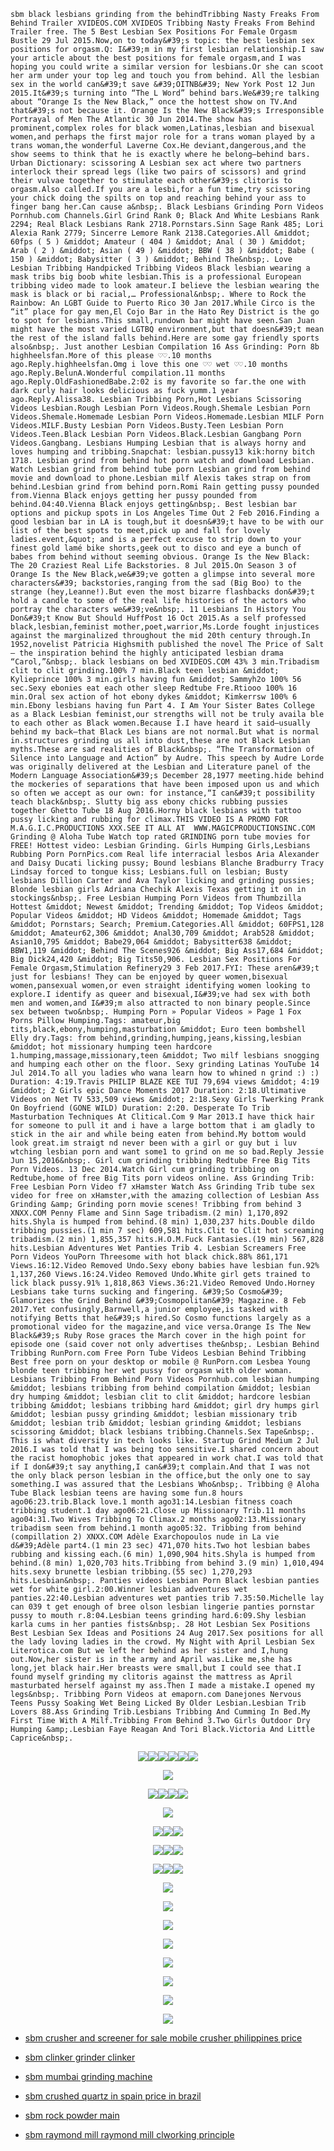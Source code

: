 
```
sbm black lesbians grinding from the behindTribbing Nasty Freaks From Behind Trailer XVIDEOS.COM XVIDEOS Tribbing Nasty Freaks From Behind Trailer free. The 5 Best Lesbian Sex Positions For Female Orgasm Bustle 29 Jul 2015.Now,on to today&#39;s topic: the best lesbian sex positions for orgasm.Q: I&#39;m in my first lesbian relationship.I saw your article about the best positions for female orgasm,and I was hoping you could write a similar version for lesbians.Or she can scoot her arm under your top leg and touch you from behind. All the lesbian sex in the world can&#39;t save &#39;OITNB&#39; New York Post 12 Jun 2015.It&#39;s turning into “The L Word” behind bars.We&#39;re talking about “Orange Is the New Black,” once the hottest show on TV.And that&#39;s not because it. Orange Is the New Black&#39;s Irresponsible Portrayal of Men The Atlantic 30 Jun 2014.The show has prominent,complex roles for black women,Latinas,lesbian and bisexual women,and perhaps the first major role for a trans woman played by a trans woman,the wonderful Laverne Cox.He deviant,dangerous,and the show seems to think that he is exactly where he belong—behind bars. Urban Dictionary: scissoring A Lesbian sex act where two partners interlock their spread legs (like two pairs of scissors) and grind their vulvae together to stimulate each other&#39;s clitoris to orgasm.Also called.If you are a lesbi,for a fun time,try scissoring your chick doing the spilts on top and reaching behind your ass to finger bang her.Can cause a&nbsp;. Black Lesbians Grinding Porn Videos Pornhub.com Channels.Girl Grind Rank 0; Black And White Lesbians Rank 2294; Real Black Lesbians Rank 2718.Pornstars.Sinn Sage Rank 485; Lori Alexia Rank 2779; Sincerre Lemore Rank 2138.Categories.All &middot; 60fps ( 5 ) &middot; Amateur ( 404 ) &middot; Anal ( 30 ) &middot; Arab ( 2 ) &middot; Asian ( 49 ) &middot; BBW ( 38 ) &middot; Babe ( 150 ) &middot; Babysitter ( 3 ) &middot; Behind The&nbsp;. Love Lesbian Tribbing Handpicked Tribbing Videos Black lesbian wearing a mask tribs big boob white lesbian.This is a professional European tribbing video made to look amateur.I believe the lesbian wearing the mask is black or bi racial,… Professional&nbsp;. Where to Rock the Rainbow: An LGBT Guide to Puerto Rico 30 Jan 2017.While Circo is the “it” place for gay men,El Cojo Bar in the Hato Rey District is the go to spot for lesbians.This small,rundown bar might have seen.San Juan might have the most varied LGTBQ environment,but that doesn&#39;t mean the rest of the island falls behind.Here are some gay friendly sports also&nbsp;. Just another Lesbian Compilation 16 Ass Grinding: Porn 8b highheelsfan.More of this please ♡♡.10 months ago.Reply.highheelsfan.Omg i love this one ♡♡ wet ♡♡.10 months ago.Reply.BelunA.Wonderful compilation.11 months ago.Reply.OldFashionedBabe.2:02 is my favorite so far.the one with dark curly hair looks delicious as fuck yumm.1 year ago.Reply.Alissa38. Lesbian Tribbing Porn,Hot Lesbians Scissoring Videos Lesbian.Rough Lesbian Porn Videos.Rough.Shemale Lesbian Porn Videos.Shemale.Homemade Lesbian Porn Videos.Homemade.Lesbian MILF Porn Videos.MILF.Busty Lesbian Porn Videos.Busty.Teen Lesbian Porn Videos.Teen.Black Lesbian Porn Videos.Black.Lesbian Gangbang Porn Videos.Gangbang. Lesbians Humping Lesbian that is always horny and loves humping and tribbing.Snapchat: lesbian.pussy13 kik:horny bitch 1718. Lesbian grind from behind hot porn watch and download Lesbian. Watch Lesbian grind from behind tube porn Lesbian grind from behind movie and download to phone.Lesbian milf Alexis takes strap on from behind.Lesbian grind from behind porn.Romi Rain getting pussy pounded from.Vienna Black enjoys getting her pussy pounded from behind.04:40.Vienna Black enjoys getting&nbsp;. Best lesbian bar options and pickup spots in Los Angeles Time Out 2 Feb 2016.Finding a good lesbian bar in LA is tough,but it doesn&#39;t have to be with our list of the best spots to meet,pick up and fall for lovely ladies.event,&quot; and is a perfect excuse to strip down to your finest gold lamé bike shorts,geek out to disco and eye a bunch of babes from behind without seeming obvious. Orange Is the New Black: The 20 Craziest Real Life Backstories. 8 Jul 2015.On Season 3 of Orange Is the New Black,we&#39;ve gotten a glimpse into several more characters&#39; backstories,ranging from the sad (Big Boo) to the strange (hey,Leanne!).But even the most bizarre flashbacks don&#39;t hold a candle to some of the real life histories of the actors who portray the characters we&#39;ve&nbsp;. 11 Lesbians In History You Don&#39;t Know But Should HuffPost 16 Oct 2015.As a self professed black,lesbian,feminist mother,poet,warrior,Ms.Lorde fought injustices against the marginalized throughout the mid 20th century through.In 1952,novelist Patricia Highsmith published the novel The Price of Salt — the inspiration behind the highly anticipated lesbian drama “Carol,”&nbsp;. black lesbians on bed XVIDEOS.COM 43% 3 min.Tribadism clit to clit grinding.100% 7 min.Black teen lesbian &middot; Kylieprince 100% 3 min.girls having fun &middot; Sammyh2o 100% 56 sec.Sexy ebonies eat each other sleep Redtube Fre.Rtiooo 100% 16 min.Oral sex action of hot ebony dykes &middot; Kimkerrsw 100% 6 min.Ebony lesbians having fun Part 4. I Am Your Sister Bates College as a Black Lesbian feminist,our strengths will not be truly availa ble to each other as Black women.Because I.I have heard it said—usually behind my back—that Black Les bians are not normal.But what is normal in.structures grinding us all into dust,these are not Black Lesbian myths.These are sad realities of Black&nbsp;. “The Transformation of Silence into Language and Action” by Audre. This speech by Audre Lorde was originally delivered at the Lesbian and Literature panel of the Modern Language Association&#39;s December 28,1977 meeting.hide behind the mockeries of separations that have been imposed upon us and which so often we accept as our own: for instance,“I can&#39;t possibility teach black&nbsp;. Slutty big ass ebony chicks rubbing pussies together Ghetto Tube 18 Aug 2016.Horny black lesbians with tattoo pussy licking and rubbing for climax.THIS VIDEO IS A PROMO FOR M.A.G.I.C.PRODUCTIONS XXX.SEE IT ALL AT  WWW.MAGICPRODUCTIONSINC.COM Grinding @ Aloha Tube Watch top rated GRINDING porn tube movies for FREE! Hottest video: Lesbian Grinding. Girls Humping Girls,Lesbians Rubbing Porn PornPics.com Real life interracial lesbos Aria Alexander and Daisy Ducati licking pussy; Bound lesbians Blanche Bradburry Tracy Lindsay forced to tongue kiss; Lesbians.full on lesbian; Busty lesbians Dillion Carter and Ava Taylor licking and grinding pussies; Blonde lesbian girls Adriana Chechik Alexis Texas getting it on in stockings&nbsp;. Free Lesbian Humping Porn Videos from Thumbzilla Hottest &middot; Newest &middot; Trending &middot; Top Videos &middot; Popular Videos &middot; HD Videos &middot; Homemade &middot; Tags &middot; Pornstars; Search; Premium.Categories.All &middot; 60FPS1,128 &middot; Amateur62,306 &middot; Anal30,709 &middot; Arab528 &middot; Asian10,795 &middot; Babe29,064 &middot; Babysitter638 &middot; BBW1,119 &middot; Behind The Scenes926 &middot; Big Ass17,684 &middot; Big Dick24,420 &middot; Big Tits50,906. Lesbian Sex Positions For Female Orgasm,Stimulation Refinery29 3 Feb 2017.FYI: These aren&#39;t just for lesbians! They can be enjoyed by queer women,bisexual women,pansexual women,or even straight identifying women looking to explore.I identify as queer and bisexual,I&#39;ve had sex with both men and women,and I&#39;m also attracted to non binary people.Since sex between two&nbsp;. Humping Porn » Popular Videos » Page 1 Fox Porns Pillow Humping.Tags: amateur,big tits,black,ebony,humping,masturbation &middot; Euro teen bombshell Elly dry.Tags: from behind,grinding,humping,jeans,kissing,lesbian &middot; hot missionary humping teen hardcore 1.humping,massage,missionary,teen &middot; Two milf lesbians snogging and humping each other on the floor. Sexy grinding Latinas YouTube 14 Jul 2014.To all you ladies who wana learn how to whined n grind :) :) Duration: 4:19.Travis PHILIP BLAZE KEE TUI 79,694 views &middot; 4:19 &middot; 2 Girls epic Dance Moments 2017 Duration: 2:18.Ultimative Videos on Net TV 533,509 views &middot; 2:18.Sexy Girls Twerking Prank On Boyfriend (GONE WILD) Duration: 2:20. Desperate To Trib Masturbation Techniques At Clitical.Com 9 Mar 2013.I have thick hair for someone to pull it and i have a large bottom that i am gladly to stick in the air and while being eaten from behind.My bottom would look great.im straigt nd never been with a girl or guy but i luv wtching lesbian porn and want some1 to grind on me so bad.Reply Jessie Jun 15,2016&nbsp;. Girl cum grinding tribbing Redtube Free Big Tits Porn Videos. 13 Dec 2014.Watch Girl cum grinding tribbing on Redtube,home of free Big Tits porn videos online. Ass Grinding Trib: Free Lesbian Porn Video f7 xHamster Watch Ass Grinding Trib tube sex video for free on xHamster,with the amazing collection of Lesbian Ass Grinding &amp; Grinding porn movie scenes! Tribbing from behind 3 XNXX.COM Penny Flame and Sinn Sage tribadism.(2 min) 1,170,892 hits.Shyla is humped from behind.(8 min) 1,030,237 hits.Double dildo tribbing pussies.(1 min 7 sec) 609,581 hits.Clit to Clit hot screaming tribadism.(2 min) 1,855,357 hits.H.O.M.Fuck Fantasies.(19 min) 567,828 hits.Lesbian Adventures Wet Panties Trib 4. Lesbian Screamers Free Porn Videos YouPorn Threesome with hot black chick.88% 861,171 Views.16:12.Video Removed Undo.Sexy ebony babies have lesbian fun.92% 1,137,260 Views.16:24.Video Removed Undo.White girl gets trained to lick black pussy.91% 1,818,863 Views.36:21.Video Removed Undo.Horney Lesbians take turns sucking and fingering. &#39;So Cosmo&#39; Glamorizes the Grind Behind &#39;Cosmopolitan&#39; Magazine. 8 Feb 2017.Yet confusingly,Barnwell,a junior employee,is tasked with notifying Betts that he&#39;s hired.So Cosmo functions largely as a promotional video for the magazine,and vice versa.Orange Is The New Black&#39;s Ruby Rose graces the March cover in the high point for episode one (said cover not only advertises the&nbsp;. Lesbian Behind Tribbing RunPorn.com Free Porn Tube Videos Lesbian Behind Tribbing Best free porn on your desktop or mobile @ RunPorn.com Lesbea Young blonde teen tribbing her wet pussy for orgasm with older woman. Lesbians Tribbing From Behind Porn Videos Pornhub.com lesbian humping &middot; lesbians tribbing from behind compilation &middot; lesbian dry humping &middot; lesbian clit to clit &middot; hardcore lesbian tribbing &middot; lesbians tribbing hard &middot; girl dry humps girl &middot; lesbian pussy grinding &middot; lesbian missionary trib &middot; lesbian trib &middot; lesbian grinding &middot; lesbians scissoring &middot; black lesbians tribbing.Channels.Sex Tape&nbsp;. This is what diversity in tech looks like. Startup Grind Medium 2 Jul 2016.I was told that I was being too sensitive.I shared concern about the racist homophobic jokes that appeared in work chat.I was told that if I don&#39;t say anything,I can&#39;t complain.And that I was not the only black person lesbian in the office,but the only one to say something.I was assured that the Lesbians Who&nbsp;. Tribbing @ Aloha Tube Black lesbian teens are having some fun.8 hours ago06:23.trib.Black love.1 month ago31:14.Lesbian fitness coach tribbing student.1 day ago06:21.Close up Missionary Trib.11 months ago04:31.Two Wives Tribbing To Climax.2 months ago02:13.Missionary tribadism seen from behind.1 month ago05:32. Tribbing from behind (compillation 2) XNXX.COM Adèle Exarchopoulos nude in La vie d&#39;Adèle part4.(1 min 23 sec) 471,070 hits.Two hot lesbian babes rubbing and kissing each.(6 min) 1,090,904 hits.Shyla is humped from behind.(8 min) 1,020,703 hits.Tribbing from behind 3.(9 min) 1,010,494 hits.sexy brunette lesbian tribbing.(55 sec) 1,270,293 hits.Lesbian&nbsp;. Panties videos Lesbian Porn Black lesbian panties wet for white girl.2:00.Winner lesbian adventures wet panties.22:40.Lesbian adventures wet panties trib 7.35:50.Michelle lay can 039 t get enough of bree olson lesbian lingerie panties pornstar pussy to mouth r.8:04.Lesbian teens grinding hard.6:09.Shy lesbian karla cums in her panties fists&nbsp;. 28 Hot Lesbian Sex Positions Best Lesbian Sex Ideas and Positions 24 Aug 2017.Sex positions for all the lady loving ladies in the crowd. My Night with April Lesbian Sex Literotica.com But we left her behind as her sister and I,hung out.Now,her sister is in the army and April was.Like me,she has long,jet black hair.Her breasts were small,but I could see that.I found myself grinding my clitoris against the mattress as April masturbated herself against my ass.Then I made a mistake.I opened my legs&nbsp;. Tribbing Porn Videos at emaporn.com Danejones Nervous Teens Pussy Soaking Wet Being Licked By Older Lesbian.Lesbian Trib Lovers 88.Ass Grinding Trib.Lesbians Tribbing And Cumming In Bed.My First Time With A Milf.Tribbing From Behind 3.Two Girls Outdoor Dry Humping &amp;.Lesbian Faye Reagan And Tori Black.Victoria And Little Caprice&nbsp;. 
```

<div align="center">
  
<a rel="nofollow" href="https://m.shibang-china.com?f=github&k=sbm+black+lesbians+grinding+from+the+behind"><img src="https://static.shibang-china.com/en/l.png"></a><img src="https://static.shibang-china.com/en/hw.png"><a rel="nofollow" href="https://m.shibang-china.com/product/?f=github&k=sbm+black+lesbians+grinding+from+the+behind"><img src="https://static.shibang-china.com/en/p.png"></a><a rel="nofollow" href="https://m.shibang-china.com/cases/?f=github&k=sbm+black+lesbians+grinding+from+the+behind"><img src="https://static.shibang-china.com/en/c.png"></a><a rel="nofollow" href="https://m.shibang-china.com/news/?f=github&k=sbm+black+lesbians+grinding+from+the+behind"><img src="https://static.shibang-china.com/en/n.png"></a><a rel="nofollow" href="https://m.shibang-china.com?f=github&k=sbm+black+lesbians+grinding+from+the+behind"><img src="https://static.shibang-china.com/en/m.png"></a>

<a rel="nofollow" href="https://m.shibang-china.com/product/?f=github&k=sbm+black+lesbians+grinding+from+the+behind"><img src="https://static.shibang-china.com/en/b.jpg"></a>
  
<a rel="nofollow" href="https://m.shibang-china.com/solution-aggregate.html?f=github&k=sbm+black+lesbians+grinding+from+the+behind"><img src="https://static.shibang-china.com/en/a.jpg"></a><a rel="nofollow" href="https://m.shibang-china.com/solution-mine.html?f=github&k=sbm+black+lesbians+grinding+from+the+behind"><img src="https://static.shibang-china.com/en/m.jpg"></a><a rel="nofollow" href="https://m.shibang-china.com/solution-mill.html?f=github&k=sbm+black+lesbians+grinding+from+the+behind"><img src="https://static.shibang-china.com/en/g.jpg"></a><a rel="nofollow" href="https://m.shibang-china.com/solution-epc.html?f=github&k=sbm+black+lesbians+grinding+from+the+behind"><img src="https://static.shibang-china.com/en/e.jpg"></a>

<a rel="nofollow" href="https://m.shibang-china.com/product/?f=github&k=sbm+black+lesbians+grinding+from+the+behind"><img src="https://static.shibang-china.com/en/a-p.png"></a>

<a rel="nofollow" href="https://m.shibang-china.com/product/crusher/c6x.html?f=github&k=sbm+black+lesbians+grinding+from+the+behind"><img src="https://static.shibang-china.com/en/j.jpg"></a><a rel="nofollow" href="https://m.shibang-china.com/product/crusher/ci5x.html?f=github&k=sbm+black+lesbians+grinding+from+the+behind"><img src="https://static.shibang-china.com/en/i.jpg"></a><a rel="nofollow" href="https://m.shibang-china.com/product/crusher/hst.html?f=github&k=sbm+black+lesbians+grinding+from+the+behind"><img src="https://static.shibang-china.com/en/c.jpg"></a>

<a rel="nofollow" href="https://m.shibang-china.com/product/mill/mtw.html?f=github&k=sbm+black+lesbians+grinding+from+the+behind"><img src="https://static.shibang-china.com/en/mtw.jpg"></a><a rel="nofollow" href="https://m.shibang-china.com/product/mill/scm.html?f=github&k=sbm+black+lesbians+grinding+from+the+behind"><img src="https://static.shibang-china.com/en/scm.jpg"></a><a rel="nofollow" href="https://m.shibang-china.com/product/mill/lm.html?f=github&k=sbm+black+lesbians+grinding+from+the+behind"><img src="https://static.shibang-china.com/en/lm.jpg"></a>

<a rel="nofollow" href="https://m.shibang-china.com/product/sand/vsi6x.html?f=github&k=sbm+black+lesbians+grinding+from+the+behind"><img src="https://static.shibang-china.com/en/6x.jpg"></a><a rel="nofollow" href="https://m.shibang-china.com/product/sand/vu.html?f=github&k=sbm+black+lesbians+grinding+from+the+behind"><img src="https://static.shibang-china.com/en/vu.jpg"></a><a rel="nofollow" href="https://m.shibang-china.com/product/mobile/klun.html?f=github&k=sbm+black+lesbians+grinding+from+the+behind"><img src="https://static.shibang-china.com/en/k.jpg"></a>

<a rel="nofollow" href="https://m.shibang-china.com/cases/?f=github&k=sbm+black+lesbians+grinding+from+the+behind"><img src="https://static.shibang-china.com/en/case.png"></a>

<a rel="nofollow" href="https://m.shibang-china.com/cases/aggregate/202.html?f=github&k=sbm+black+lesbians+grinding+from+the+behind"><img src="https://static.shibang-china.com/en/c-1.jpg"></a>

<a rel="nofollow" href="https://m.shibang-china.com/cases/aggregate/203.html?f=github&k=sbm+black+lesbians+grinding+from+the+behind"><img src="https://static.shibang-china.com/en/c-2.jpg"></a>

<a rel="nofollow" href="https://m.shibang-china.com/cases/mill/123.html?f=github&k=sbm+black+lesbians+grinding+from+the+behind"><img src="https://static.shibang-china.com/en/c-3.jpg"></a>

<a rel="nofollow" href="https://m.shibang-china.com/contact_us.html?f=github&k=sbm+black+lesbians+grinding+from+the+behind"><img src="https://static.shibang-china.com/en/contact.png"></a>

<a rel="nofollow" href="https://swt.shibang-china.com/?f=github&k=sbm+black+lesbians+grinding+from+the+behind"><img src="https://static.shibang-china.com/en/chat.png"></a>

<a rel="nofollow" href="https://whatsapp.shibangsoft.com/WhatsApp.php?f=github&k=sbm+black+lesbians+grinding+from+the+behind"><img src="https://static.shibang-china.com/en/whatsapp.png"></a>

<a rel="nofollow" href="https://m.shibang-china.com/?f=github&k=sbm+black+lesbians+grinding+from+the+behind"><img src="https://static.shibang-china.com/en/website.png"></a>

</div>


* [sbm crusher and screener for sale mobile crusher philippines price](sbm%20crusher%20and%20screener%20for%20sale%20mobile%20crusher%20philippines%20price.md)

* [sbm clinker grinder clinker](sbm%20clinker%20grinder%20clinker.md)

* [sbm mumbai grinding machine](sbm%20mumbai%20grinding%20machine.md)

* [sbm crushed quartz in spain price in brazil](sbm%20crushed%20quartz%20in%20spain%20price%20in%20brazil.md)

* [sbm rock powder main](sbm%20rock%20powder%20main.md)

* [sbm raymond mill raymond mill clworking principle](sbm%20raymond%20mill%20raymond%20mill%20clworking%20principle.md)